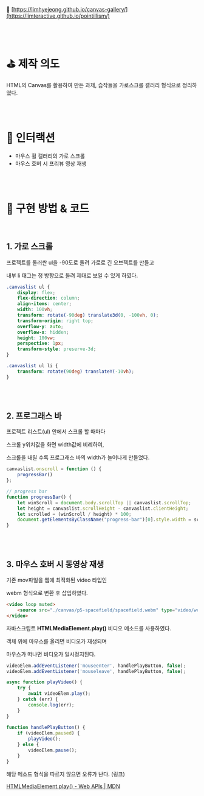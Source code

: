 

🔗 [https://limhyejeong.github.io/canvas-gallery/](https://limteractive.github.io/pointillism/)

<br/><br/>

# ⛳️ 제작 의도

HTML의 Canvas를 활용하여 만든 과제, 습작들을 가로스크롤 갤러리 형식으로 정리하였다.

<br/><br/>

# 🧩 인터랙션

- 마우스 휠 갤러리의 가로 스크롤
- 마우스 호버 시 프리뷰 영상 재생

<br/><br/>

# 🎨 구현 방법 & 코드
<br/>

## 1. 가로 스크롤

프로젝트를 둘러싼 ul을 -90도로 돌려 가로로 긴 오브젝트를 만들고

내부 li 태그는 정 방향으로 돌려 제대로 보일 수 있게 하였다.

```css
.canvaslist ul {
    display: flex;
    flex-direction: column;
    align-items: center;
    width: 100vh;
    transform: rotate(-90deg) translate3d(0, -100vh, 0);
    transform-origin: right top;
    overflow-y: auto;
    overflow-x: hidden;
    height: 100vw;
    perspective: 1px;
    transform-style: preserve-3d;
}

.canvaslist ul li {
    transform: rotate(90deg) translateY(-10vh);
}
```
<br/><br/>
## 2. 프로그래스 바

프로젝트 리스트(ul) 안에서 스크롤 할 때마다

스크롤 y위치값을 화면 width값에 비례하여,

스크롤을 내릴 수록 프로그래스 바의 width가 늘어나게 만들었다.

```jsx
canvaslist.onscroll = function () {
    progressBar()
};

// progress bar
function progressBar() {
    let winScroll = document.body.scrollTop || canvaslist.scrollTop;
    let height = canvaslist.scrollHeight - canvaslist.clientHeight;
    let scrolled = (winScroll / height) * 100;
    document.getElementsByClassName("progress-bar")[0].style.width = scrolled + "%";
}
```
<br/><br/>
## 3. 마우스 호버 시 동영상 재생

기존 mov파일을 웹에 최적화된 video 타입인

webm 형식으로 변환 후 삽입하였다.

```html
<video loop muted>
	<source src="./canvas/p5-spacefield/spacefield.webm" type="video/webm">
</video>
```

자바스크립트 **HTMLMediaElement.play()** 비디오 메소드를 사용하였다.

객체 위에 마우스를 올리면 비디오가 재생되며

마우스가 떠나면 비디오가 일시정지된다.

```jsx
videoElem.addEventListener('mouseenter', handlePlayButton, false);
videoElem.addEventListener('mouseleave', handlePlayButton, false);

async function playVideo() {
	try {
		await videoElem.play();
	} catch (err) {
		console.log(err);
	}
}
    
function handlePlayButton() {
	if (videoElem.paused) {
		playVideo();
	} else {
		videoElem.pause();
	}
}
```

해당 메소드 형식을 따르지 않으면 오류가 난다. (링크)

[HTMLMediaElement.play() - Web APIs | MDN](https://developer.mozilla.org/en-US/docs/Web/API/HTMLMediaElement/play)